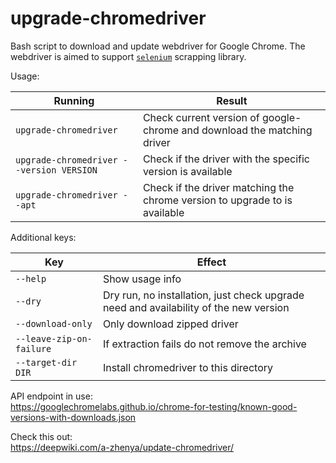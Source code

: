 # upgrade-chromedriver

Bash script to download and update webdriver for Google Chrome.
The webdriver is aimed to support [`selenium`](https://selenium.dev) scrapping library.

Usage:

| Running                       | Result                        |
| ----------------------------- | ----------------------------- |
| `upgrade-chromedriver`        | Check current version of google-chrome and download the matching driver |
| `upgrade-chromedriver --version VERSION` | Check if the driver with the specific version is available |
| `upgrade-chromedriver --apt`  | Check if the driver matching the chrome version to upgrade to is available |

Additional keys:

| Key                      | Effect                        |
| ------------------------ | ----------------------------- |
| `--help`                 | Show usage info |
| `--dry`                  | Dry run, no installation, just check upgrade need and availability of the new version |
| `--download-only`        | Only download zipped driver |
| `--leave-zip-on-failure` | If extraction fails do not remove the archive |
| `--target-dir DIR`       | Install chromedriver to this directory |

API endpoint in use:<br>
https://googlechromelabs.github.io/chrome-for-testing/known-good-versions-with-downloads.json

Check this out:<br>
https://deepwiki.com/a-zhenya/update-chromedriver/
